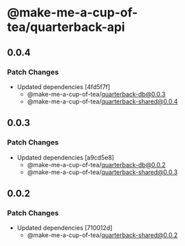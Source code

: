 # @make-me-a-cup-of-tea/quarterback-api

## 0.0.4

### Patch Changes

- Updated dependencies [4fd5f7f]
  - @make-me-a-cup-of-tea/quarterback-db@0.0.3
  - @make-me-a-cup-of-tea/quarterback-shared@0.0.4

## 0.0.3

### Patch Changes

- Updated dependencies [a9cd5e8]
  - @make-me-a-cup-of-tea/quarterback-db@0.0.2
  - @make-me-a-cup-of-tea/quarterback-shared@0.0.3

## 0.0.2

### Patch Changes

- Updated dependencies [710012d]
  - @make-me-a-cup-of-tea/quarterback-shared@0.0.2
